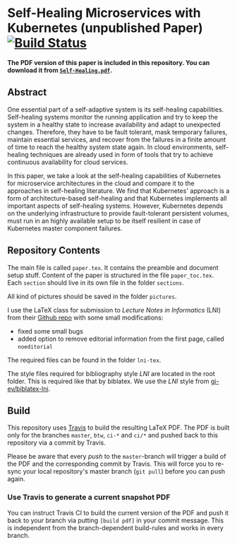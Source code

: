 # Self-Healing Microservices with Kubernetes (unpublished Paper) [![Build Status](https://travis-ci.com/CodeLionX/selfhealing-k8s-paper.svg?token=pqFUU2qudhkNenBcNwxf&branch=master)](https://travis-ci.com/CodeLionX/selfhealing-k8s-paper)

**The PDF version of this paper is included in this repository. You can download it from [`Self-Healing.pdf`](https://github.com/CodeLionX/selfhealing-k8s-paper/raw/master/Self-Healing.pdf).**

## Abstract

One essential part of a self-adaptive system is its self-healing capabilities.
Self-healing systems monitor the running application and try to keep the system in a healthy state to increase availability and adapt to unexpected changes.
Therefore, they have to be fault tolerant, mask temporary failures, maintain essential services, and recover from the failures in a finite amount of time to reach the healthy system state again.
In cloud environments, self-healing techniques are already used in form of tools that try to achieve continuous availability for cloud services.

In this paper, we take a look at the self-healing capabilities of Kubernetes for microservice architectures in the cloud and compare it to the approaches in self-healing literature.
We find that Kubernetes' approach is a form of architecture-based self-healing and that Kubernetes implements all important aspects of self-healing systems.
However, Kubernetes depends on the underlying infrastructure to provide fault-tolerant persistent volumes, must run in an highly available setup to be itself resilient in case of Kubernetes master component failures.

## Repository Contents

The main file is called `paper.tex`.
It contains the preamble and document setup stuff.
Content of the paper is structured in the file `paper_toc.tex`.
Each `section` should live in its own file in the folder `sections`.

All kind of pictures should be saved in the folder `pictures`.

I use the LaTeX class for submission to _Lecture Notes in Informatics_ (LNI) from their
[Github repo](https://github.com/gi-ev/LNI) with some small modifications:

- fixed some small bugs
- added option to remove editorial information from the first page, called `noeditorial`

The required files can be found in the folder `lni-tex`.

The style files required for bibliography style _LNI_ are located in the root folder.
This is required like that by biblatex.
We use the _LNI_ style from [gi-ev/biblatex-lni](https://github.com/gi-ev/biblatex-lni).

## Build

This repository uses [Travis](https://travis-ci.com/) to build the resulting LaTeX PDF.
The PDF is built only for the branches `master`, `btw`, `ci-*` and `ci/*` and pushed back to this repository via a commit by Travis.

Please be aware that every _push_ to the `master`-branch will trigger a build of the PDF and the corresponding commit by Travis.
This will force you to re-sync your local repository's master branch (`git pull`) before you can push again.

### Use Travis to generate a current snapshot PDF

You can instruct Travis CI to build the current version of the PDF and push it back to your branch via putting `[build pdf]` in your commit message.
This is independent from the branch-dependent build-rules and works in every branch.
